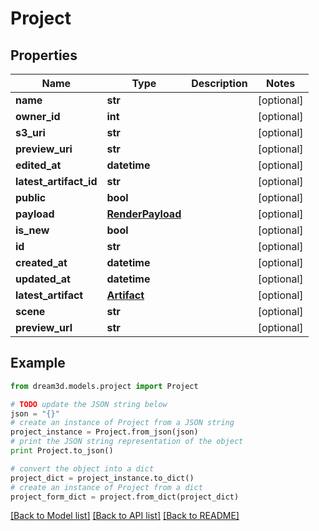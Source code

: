 # Project


## Properties
Name | Type | Description | Notes
------------ | ------------- | ------------- | -------------
**name** | **str** |  | [optional] 
**owner_id** | **int** |  | [optional] 
**s3_uri** | **str** |  | [optional] 
**preview_uri** | **str** |  | [optional] 
**edited_at** | **datetime** |  | [optional] 
**latest_artifact_id** | **str** |  | [optional] 
**public** | **bool** |  | [optional] 
**payload** | [**RenderPayload**](RenderPayload.md) |  | [optional] 
**is_new** | **bool** |  | [optional] 
**id** | **str** |  | [optional] 
**created_at** | **datetime** |  | [optional] 
**updated_at** | **datetime** |  | [optional] 
**latest_artifact** | [**Artifact**](Artifact.md) |  | [optional] 
**scene** | **str** |  | [optional] 
**preview_url** | **str** |  | [optional] 

## Example

```python
from dream3d.models.project import Project

# TODO update the JSON string below
json = "{}"
# create an instance of Project from a JSON string
project_instance = Project.from_json(json)
# print the JSON string representation of the object
print Project.to_json()

# convert the object into a dict
project_dict = project_instance.to_dict()
# create an instance of Project from a dict
project_form_dict = project.from_dict(project_dict)
```
[[Back to Model list]](../README.md#documentation-for-models) [[Back to API list]](../README.md#documentation-for-api-endpoints) [[Back to README]](../README.md)


